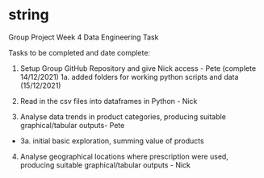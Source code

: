 # string
Group Project Week 4 Data Engineering Task

Tasks to be completed and date complete: 

1. Setup Group GitHub Repository and give Nick access - Pete (complete 14/12/2021) 
1a. added folders for working python scripts and data (15/12/2021)

2. Read in the csv files into dataframes in Python - Nick

3. Analyse data trends in product categories, producing suitable graphical/tabular outputs- Pete
 - 3a. initial basic exploration, summing value of products 

4. Analyse geographical locations where prescription were used, producing suitable graphical/tabular outputs - Nick
